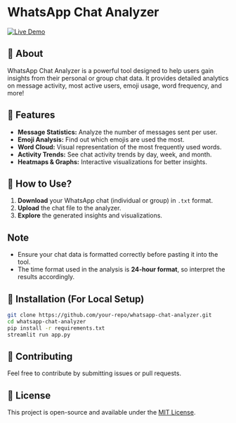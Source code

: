 # WhatsApp Chat Analyzer  

[![Live Demo](https://img.shields.io/badge/Live%20Demo-Click%20Here-blue)](https://whatsapp-chat-analyzer-fvaq.onrender.com)

## 📌 About  
WhatsApp Chat Analyzer is a powerful tool designed to help users gain insights from their personal or group chat data. It provides detailed analytics on message activity, most active users, emoji usage, word frequency, and more!  

## 🚀 Features  
- **Message Statistics:** Analyze the number of messages sent per user.  
- **Emoji Analysis:** Find out which emojis are used the most.  
- **Word Cloud:** Visual representation of the most frequently used words.  
- **Activity Trends:** See chat activity trends by day, week, and month.  
- **Heatmaps & Graphs:** Interactive visualizations for better insights.  

## 📝 How to Use?  
1. **Download** your WhatsApp chat (individual or group) in `.txt` format.  
2. **Upload** the chat file to the analyzer.  
3. **Explore** the generated insights and visualizations.

## Note
- Ensure your chat data is formatted correctly before pasting it into the tool.
- The time format used in the analysis is **24-hour format**, so interpret the results accordingly.

## 🔧 Installation (For Local Setup)  
```bash  
git clone https://github.com/your-repo/whatsapp-chat-analyzer.git  
cd whatsapp-chat-analyzer  
pip install -r requirements.txt  
streamlit run app.py  
```

## 🤝 Contributing  
Feel free to contribute by submitting issues or pull requests.  

## 📜 License  
This project is open-source and available under the [MIT License](LICENSE).

